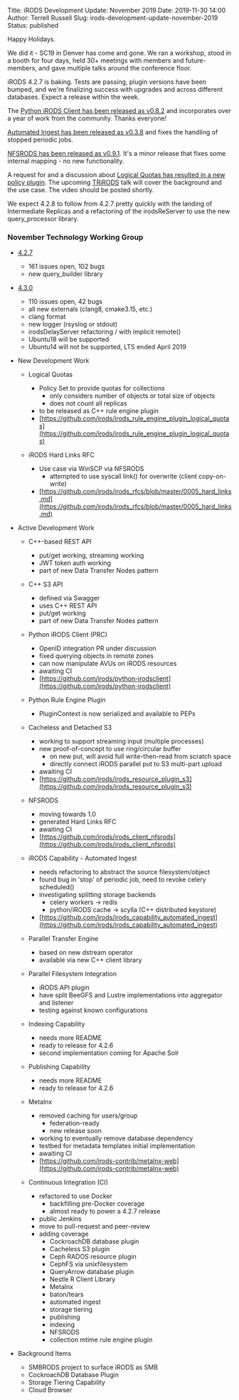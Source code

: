 Title: iRODS Development Update: November 2019
Date: 2019-11-30 14:00
Author: Terrell Russell
Slug: irods-development-update-november-2019
Status: published

Happy Holidays.

We did it - SC19 in Denver has come and gone.  We ran a workshop, stood in a booth for four days, held 30+ meetings with members and future-members, and gave multiple talks around the conference floor.

iRODS 4.2.7 is baking.  Tests are passing, plugin versions have been bumped, and we're finalizing success with upgrades and across different databases.  Expect a release within the week.

The [Python iRODS Client has been released as v0.8.2](https://github.com/irods/python-irodsclient/releases) and incorporates over a year of work from the community.  Thanks everyone!

[Automated Ingest has been released as v0.3.8](https://github.com/irods/irods_capability_automated_ingest/releases) and fixes the handling of stopped periodic jobs.

[NFSRODS has been released as v0.9.1](https://github.com/irods/irods_client_nfsrods/releases).  It's a minor release that fixes some internal mapping - no new functionality.

A request for and a discussion about [Logical Quotas has resulted in a new policy plugin](https://github.com/irods/irods_rule_engine_plugin_logical_quotas).  The upcoming [TRiRODS]({filename}/pages/trirods.html) talk will cover the background and the use case.  The video should be posted shortly.

We expect 4.2.8 to follow from 4.2.7 pretty quickly with the landing of Intermediate Replicas and a refactoring of the irodsReServer to use the new query_processor library.



### November Technology Working Group

- [4.2.7](https://github.com/irods/irods/milestone/32)

    - 161 issues open, 102 bugs
    - new query_builder library

- [4.3.0](https://github.com/irods/irods/milestone/16)

    - 110 issues open, 42 bugs
    - all new externals (clang8, cmake3.15, etc.)
    - clang format
    - new logger (rsyslog or stdout)
    - irodsDelayServer refactoring / with implicit remote()
    - Ubuntu18 will be supported
    - Ubuntu14 will not be supported, LTS ended April 2019

- New Development Work

    - Logical Quotas
        - Policy Set to provide quotas for collections
            - only considers number of objects or total size of objects
            - does not count all replicas
        - to be released as C++ rule engine plugin
        - [https://github.com/irods/irods_rule_engine_plugin_logical_quotas](https://github.com/irods/irods_rule_engine_plugin_logical_quotas)

    - iRODS Hard Links RFC
        - Use case via WinSCP via NFSRODS
            - attempted to use syscall link() for overwrite (client copy-on-write)
        - [https://github.com/irods/irods_rfcs/blob/master/0005_hard_links.md](https://github.com/irods/irods_rfcs/blob/master/0005_hard_links.md)

- Active Development Work

    - C++-based REST API
        - put/get working, streaming working
        - JWT token auth working
        - part of new Data Transfer Nodes pattern

    - C++ S3 API
        - defined via Swagger
        - uses C++ REST API
        - put/get working
        - part of new Data Transfer Nodes pattern

    - Python iRODS Client (PRC)
        - OpenID integration PR under discussion
        - fixed querying objects in remote zones
        - can now manipulate AVUs on iRODS resources
        - awaiting CI
        - [https://github.com/irods/python-irodsclient](https://github.com/irods/python-irodsclient)

    - Python Rule Engine Plugin
        - PluginContext is now serialized and available to PEPs

    - Cacheless and Detached S3
        - working to support streaming input (multiple processes)
        - new proof-of-concept to use ring/circular buffer
            - on new put, will avoid full write-then-read from scratch space
            - directly connect iRODS parallel put to S3 multi-part upload
        - awaiting CI
        - [https://github.com/irods/irods_resource_plugin_s3](https://github.com/irods/irods_resource_plugin_s3)

    - NFSRODS
        - moving towards 1.0
        - generated Hard Links RFC
        - awaiting CI
        - [https://github.com/irods/irods_client_nfsrods](https://github.com/irods/irods_client_nfsrods)

    - iRODS Capability - Automated Ingest
        - needs refactoring to abstract the source filesystem/object
        - found bug in 'stop' of periodic job, need to revoke celery scheduled()
        - investigating splitting storage backends
            - celery workers -> redis
            - python/iRODS cache -> scylla (C++ distributed keystore)
        - [https://github.com/irods/irods_capability_automated_ingest](https://github.com/irods/irods_capability_automated_ingest)

    - Parallel Transfer Engine
        - based on new dstream operator
        - available via new C++ client library

    - Parallel Filesystem Integration
        - iRODS API plugin
        - have split BeeGFS and Lustre implementations into aggregator and listener
        - testing against known configurations
        
    - Indexing Capability
        - needs more README
        - ready to release for 4.2.6
        - second implementation coming for Apache Solr

    - Publishing Capability
        - needs more README
        - ready to release for 4.2.6

    - Metalnx
        - removed caching for users/group
            - federation-ready
            - new release soon
        - working to eventually remove database dependency
        - testbed for metadata templates initial implementation
        - awaiting CI
        - [https://github.com/irods-contrib/metalnx-web](https://github.com/irods-contrib/metalnx-web)

    - Continuous Integration (CI)
        - refactored to use Docker
            - backfilling pre-Docker coverage
            - almost ready to power a 4.2.7 release
        - public Jenkins
        - move to pull-request and peer-review
        - adding coverage
            - CockroachDB database plugin
            - Cacheless S3 plugin
            - Ceph RADOS resource plugin
            - CephFS via unixfilesystem
            - QueryArrow database plugin
            - Nestle R Client Library
            - Metalnx
            - baton/tears
            - automated ingest
            - storage tiering
            - publishing
            - indexing
            - NFSRODS
            - collection mtime rule engine plugin

- Background Items

    - SMBRODS project to surface iRODS as SMB
    - CockroachDB Database Plugin
    - Storage Tiering Capability
    - Cloud Browser
